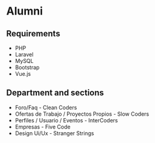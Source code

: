 # Alumni 

Requirements 
-----------
* PHP
* Laravel
* MySQL
* Bootstrap
* Vue.js

Department and sections 
-----------------------
* Foro/Faq - Clean Coders
* Ofertas de Trabajo / Proyectos Propios - Slow Coders
* Perfiles / Usuario / Eventos - InterCoders
* Empresas - Five Code
* Design Ui/Ux - Stranger Strings


